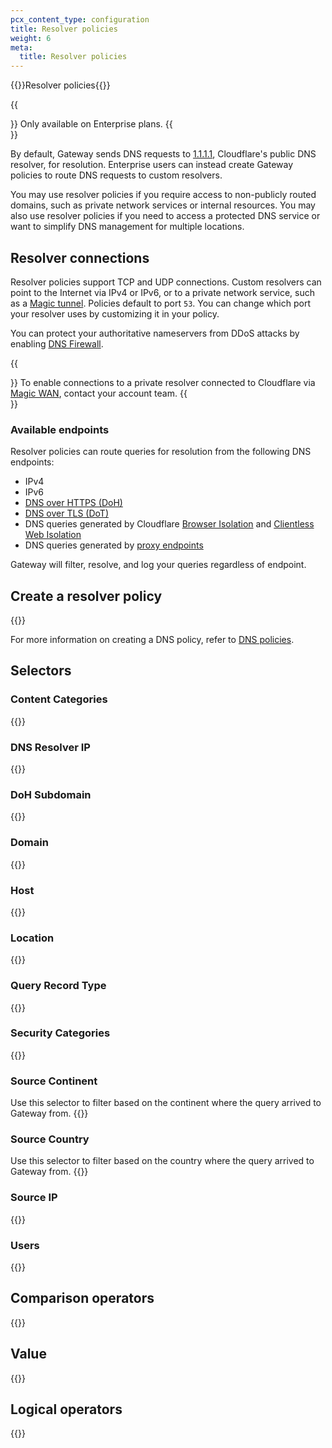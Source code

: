 ```yaml
---
pcx_content_type: configuration
title: Resolver policies
weight: 6
meta:
  title: Resolver policies
---
```


{{<heading-pill style="beta">}}Resolver policies{{</heading-pill>}}

{{<Aside type="note">}}
Only available on Enterprise plans.
{{</Aside>}}

By default, Gateway sends DNS requests to [1.1.1.1](/1.1.1.1/), Cloudflare's public DNS resolver, for resolution. Enterprise users can instead create Gateway policies to route DNS requests to custom resolvers.

You may use resolver policies if you require access to non-publicly routed domains, such as private network services or internal resources. You may also use resolver policies if you need to access a protected DNS service or want to simplify DNS management for multiple locations.

## Resolver connections

Resolver policies support TCP and UDP connections. Custom resolvers can point to the Internet via IPv4 or IPv6, or to a private network service, such as a [Magic tunnel](/magic-transit/how-to/configure-tunnels/). Policies default to port `53`. You can change which port your resolver uses by customizing it in your policy.

You can protect your authoritative nameservers from DDoS attacks by enabling [DNS Firewall](/dns/dns-firewall/).

{{<Aside type="note">}}
To enable connections to a private resolver connected to Cloudflare via [Magic WAN](/magic-wan/), contact your account team.
{{</Aside>}}

### Available endpoints

Resolver policies can route queries for resolution from the following DNS endpoints:

- IPv4
- IPv6
- [DNS over HTTPS (DoH)](/cloudflare-one/connections/connect-devices/agentless/dns/dns-over-https/)
- [DNS over TLS (DoT)](/cloudflare-one/connections/connect-devices/agentless/dns/dns-over-tls/)
- DNS queries generated by Cloudflare [Browser Isolation](/cloudflare-one/policies/browser-isolation/) and [Clientless Web Isolation](/cloudflare-one/policies/browser-isolation/setup/clientless-browser-isolation/)
- DNS queries generated by [proxy endpoints](/cloudflare-one/connections/connect-devices/agentless/pac-files/)

Gateway will filter, resolve, and log your queries regardless of endpoint.

## Create a resolver policy

{{<render file="gateway/_create-resolver-policy.md">}}

For more information on creating a DNS policy, refer to [DNS policies](/cloudflare-one/policies/gateway/dns-policies/).

## Selectors

### Content Categories

{{<render file="gateway/selectors/_content-categories.md" withParameters=" ">}}

### DNS Resolver IP

{{<render file="gateway/selectors/_dns-resolver-ip.md">}}

### DoH Subdomain

{{<render file="gateway/selectors/_doh-subdomain.md">}}

### Domain

{{<render file="gateway/selectors/_domain.md">}}

### Host

{{<render file="gateway/selectors/_host.md">}}

### Location

{{<render file="gateway/selectors/_location.md">}}

### Query Record Type

{{<render file="gateway/selectors/_query-record-type.md">}}

### Security Categories

{{<render file="gateway/selectors/_security-categories.md">}}

### Source Continent

Use this selector to filter based on the continent where the query arrived to Gateway from.
{{<render file="gateway/selectors/_source-continent.md" withParameters="dns.src">}}

### Source Country

Use this selector to filter based on the country where the query arrived to Gateway from.
{{<render file="gateway/selectors/_source-country.md" withParameters="dns.src">}}

### Source IP

{{<render file="gateway/selectors/_source-ip-dns.md">}}

### Users

{{<render file="gateway/selectors/_users.md">}}

## Comparison operators

{{<render file="gateway/_comparison-operators.md">}}

## Value

{{<render file="gateway/_value.md">}}

## Logical operators

{{<render file="gateway/_logical-operators.md" withParameters="**Identity**">}}
